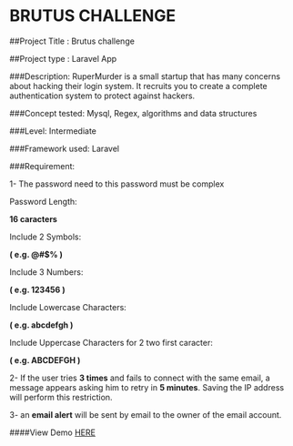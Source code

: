 # BRUTUS CHALLENGE

##Project Title‭ ‬:‭ ‬Brutus challenge

##Project type‭ ‬:‭ ‬Laravel‭  ‬App

###Description:‭ 
 ‬RuperMurder is a small startup that has many concerns about hacking their login system.‭ ‬It recruits you to create a complete authentication system to protect against hackers.

###Concept tested:
‬Mysql,‭ ‬Regex,‭ ‬algorithms and data structures

###Level:
Intermediate

###Framework used:‭
‬Laravel

###Requirement:

1-‭ ‬The password need to this password must be complex

Password Length:‭ 

**16‭ ‬caracters**

Include‭ ‬2‭ ‬Symbols:

**‭( ‬e.g.‭ @‬#$%‭ )**

Include‭ ‬3‭ ‬Numbers:

**‭( ‬e.g.‭ ‬123456‭ )**

Include Lowercase Characters:

**‭( ‬e.g.‭ ‬abcdefgh‭ )**

Include Uppercase Characters for‭ ‬2‭ ‬two first caracter:

**‭( ‬e.g.‭ ‬ABCDEFGH‭ )**

2-‭ ‬If the user tries‭ **‬3‭ ‬times** and fails to connect with the same email,‭ ‬a message appears asking him to retry in‭ **‬5‭ ‬minutes**.‭ ‬Saving the IP address will perform this restriction.

3-‭ ‬an **email alert** will be sent by email to the owner of the email account.


####View Demo [HERE](http://laravel-brutus.herokuapp.com)